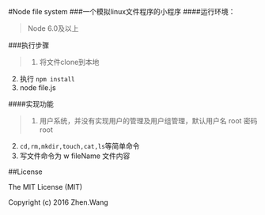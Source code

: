 #Node file system
###一个模拟linux文件程序的小程序
####运行环境：
>Node 6.0及以上

###执行步骤
>1. 将文件clone到本地
2. 执行 `npm install`
3. node file.js

####实现功能
>1. 用户系统，并没有实现用户的管理及用户组管理，默认用户名 root 密码 root
2. `cd,rm,mkdir,touch,cat,ls`等简单命令
3. 写文件命令为 w fileName  文件内容

##License

The MIT License (MIT)

Copyright (c) 2016 Zhen.Wang
